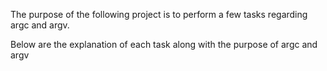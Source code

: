 The purpose of the following project is to perform a few tasks regarding argc and argv.

Below are the explanation of each task along with the purpose of argc and argv
